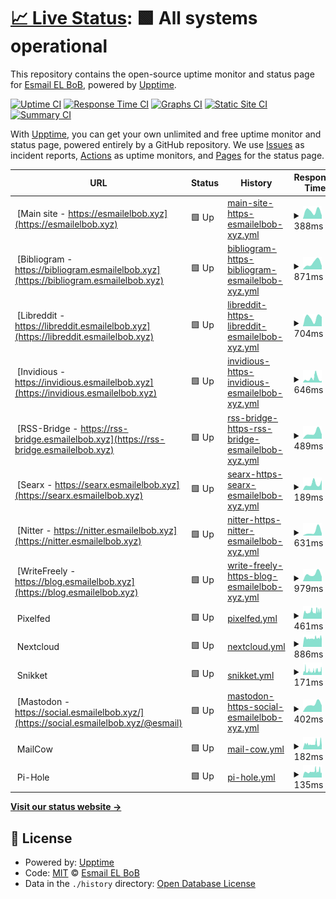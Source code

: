 # [📈 Live Status](https://status.esmailelbob.xyz): <!--live status--> **🟩 All systems operational**

This repository contains the open-source uptime monitor and status page for [Esmail EL BoB](https://esmailelbob.xyz), powered by [Upptime](https://github.com/upptime/upptime).

[![Uptime CI](https://github.com/EsmailELBoBDev2/upptime/workflows/Uptime%20CI/badge.svg)](https://github.com/EsmailELBoBDev2/upptime/actions?query=workflow%3A%22Uptime+CI%22)
[![Response Time CI](https://github.com/EsmailELBoBDev2/upptime/workflows/Response%20Time%20CI/badge.svg)](https://github.com/EsmailELBoBDev2/upptime/actions?query=workflow%3A%22Response+Time+CI%22)
[![Graphs CI](https://github.com/EsmailELBoBDev2/upptime/workflows/Graphs%20CI/badge.svg)](https://github.com/EsmailELBoBDev2/upptime/actions?query=workflow%3A%22Graphs+CI%22)
[![Static Site CI](https://github.com/EsmailELBoBDev2/upptime/workflows/Static%20Site%20CI/badge.svg)](https://github.com/EsmailELBoBDev2/upptime/actions?query=workflow%3A%22Static+Site+CI%22)
[![Summary CI](https://github.com/EsmailELBoBDev2/upptime/workflows/Summary%20CI/badge.svg)](https://github.com/EsmailELBoBDev2/upptime/actions?query=workflow%3A%22Summary+CI%22)

With [Upptime](https://upptime.js.org), you can get your own unlimited and free uptime monitor and status page, powered entirely by a GitHub repository. We use [Issues](https://github.com/EsmailELBoBDev2/upptime/issues) as incident reports, [Actions](https://github.com/EsmailELBoBDev2/upptime/actions) as uptime monitors, and [Pages](https://status.esmailelbob.xyz) for the status page.

<!--start: status pages-->
<!-- This summary is generated by Upptime (https://github.com/upptime/upptime) -->
<!-- Do not edit this manually, your changes will be overwritten -->
<!-- prettier-ignore -->
| URL | Status | History | Response Time | Uptime |
| --- | ------ | ------- | ------------- | ------ |
| <img alt="" src="https://favicons.githubusercontent.com/esmailelbob.xyz" height="13"> [Main site - https://esmailelbob.xyz](https://esmailelbob.xyz) | 🟩 Up | [main-site-https-esmailelbob-xyz.yml](https://github.com/EsmailELBoBDev2/upptime/commits/HEAD/history/main-site-https-esmailelbob-xyz.yml) | <details><summary><img alt="Response time graph" src="./graphs/main-site-https-esmailelbob-xyz/response-time-week.png" height="20"> 388ms</summary><br><a href="https://EsmailELBoBDev2.github.io/upptime/history/main-site-https-esmailelbob-xyz"><img alt="Response time 388" src="https://img.shields.io/endpoint?url=https%3A%2F%2Fraw.githubusercontent.com%2FEsmailELBoBDev2%2Fupptime%2FHEAD%2Fapi%2Fmain-site-https-esmailelbob-xyz%2Fresponse-time.json"></a><br><a href="https://EsmailELBoBDev2.github.io/upptime/history/main-site-https-esmailelbob-xyz"><img alt="24-hour response time 388" src="https://img.shields.io/endpoint?url=https%3A%2F%2Fraw.githubusercontent.com%2FEsmailELBoBDev2%2Fupptime%2FHEAD%2Fapi%2Fmain-site-https-esmailelbob-xyz%2Fresponse-time-day.json"></a><br><a href="https://EsmailELBoBDev2.github.io/upptime/history/main-site-https-esmailelbob-xyz"><img alt="7-day response time 388" src="https://img.shields.io/endpoint?url=https%3A%2F%2Fraw.githubusercontent.com%2FEsmailELBoBDev2%2Fupptime%2FHEAD%2Fapi%2Fmain-site-https-esmailelbob-xyz%2Fresponse-time-week.json"></a><br><a href="https://EsmailELBoBDev2.github.io/upptime/history/main-site-https-esmailelbob-xyz"><img alt="30-day response time 388" src="https://img.shields.io/endpoint?url=https%3A%2F%2Fraw.githubusercontent.com%2FEsmailELBoBDev2%2Fupptime%2FHEAD%2Fapi%2Fmain-site-https-esmailelbob-xyz%2Fresponse-time-month.json"></a><br><a href="https://EsmailELBoBDev2.github.io/upptime/history/main-site-https-esmailelbob-xyz"><img alt="1-year response time 388" src="https://img.shields.io/endpoint?url=https%3A%2F%2Fraw.githubusercontent.com%2FEsmailELBoBDev2%2Fupptime%2FHEAD%2Fapi%2Fmain-site-https-esmailelbob-xyz%2Fresponse-time-year.json"></a></details> | <details><summary><a href="https://EsmailELBoBDev2.github.io/upptime/history/main-site-https-esmailelbob-xyz">56.30%</a></summary><a href="https://EsmailELBoBDev2.github.io/upptime/history/main-site-https-esmailelbob-xyz"><img alt="All-time uptime 56.30%" src="https://img.shields.io/endpoint?url=https%3A%2F%2Fraw.githubusercontent.com%2FEsmailELBoBDev2%2Fupptime%2FHEAD%2Fapi%2Fmain-site-https-esmailelbob-xyz%2Fuptime.json"></a><br><a href="https://EsmailELBoBDev2.github.io/upptime/history/main-site-https-esmailelbob-xyz"><img alt="24-hour uptime 56.30%" src="https://img.shields.io/endpoint?url=https%3A%2F%2Fraw.githubusercontent.com%2FEsmailELBoBDev2%2Fupptime%2FHEAD%2Fapi%2Fmain-site-https-esmailelbob-xyz%2Fuptime-day.json"></a><br><a href="https://EsmailELBoBDev2.github.io/upptime/history/main-site-https-esmailelbob-xyz"><img alt="7-day uptime 56.30%" src="https://img.shields.io/endpoint?url=https%3A%2F%2Fraw.githubusercontent.com%2FEsmailELBoBDev2%2Fupptime%2FHEAD%2Fapi%2Fmain-site-https-esmailelbob-xyz%2Fuptime-week.json"></a><br><a href="https://EsmailELBoBDev2.github.io/upptime/history/main-site-https-esmailelbob-xyz"><img alt="30-day uptime 56.30%" src="https://img.shields.io/endpoint?url=https%3A%2F%2Fraw.githubusercontent.com%2FEsmailELBoBDev2%2Fupptime%2FHEAD%2Fapi%2Fmain-site-https-esmailelbob-xyz%2Fuptime-month.json"></a><br><a href="https://EsmailELBoBDev2.github.io/upptime/history/main-site-https-esmailelbob-xyz"><img alt="1-year uptime 56.30%" src="https://img.shields.io/endpoint?url=https%3A%2F%2Fraw.githubusercontent.com%2FEsmailELBoBDev2%2Fupptime%2FHEAD%2Fapi%2Fmain-site-https-esmailelbob-xyz%2Fuptime-year.json"></a></details>
| <img alt="" src="https://favicons.githubusercontent.com/bibliogram.esmailelbob.xyz" height="13"> [Bibliogram - https://bibliogram.esmailelbob.xyz](https://bibliogram.esmailelbob.xyz) | 🟩 Up | [bibliogram-https-bibliogram-esmailelbob-xyz.yml](https://github.com/EsmailELBoBDev2/upptime/commits/HEAD/history/bibliogram-https-bibliogram-esmailelbob-xyz.yml) | <details><summary><img alt="Response time graph" src="./graphs/bibliogram-https-bibliogram-esmailelbob-xyz/response-time-week.png" height="20"> 871ms</summary><br><a href="https://EsmailELBoBDev2.github.io/upptime/history/bibliogram-https-bibliogram-esmailelbob-xyz"><img alt="Response time 871" src="https://img.shields.io/endpoint?url=https%3A%2F%2Fraw.githubusercontent.com%2FEsmailELBoBDev2%2Fupptime%2FHEAD%2Fapi%2Fbibliogram-https-bibliogram-esmailelbob-xyz%2Fresponse-time.json"></a><br><a href="https://EsmailELBoBDev2.github.io/upptime/history/bibliogram-https-bibliogram-esmailelbob-xyz"><img alt="24-hour response time 871" src="https://img.shields.io/endpoint?url=https%3A%2F%2Fraw.githubusercontent.com%2FEsmailELBoBDev2%2Fupptime%2FHEAD%2Fapi%2Fbibliogram-https-bibliogram-esmailelbob-xyz%2Fresponse-time-day.json"></a><br><a href="https://EsmailELBoBDev2.github.io/upptime/history/bibliogram-https-bibliogram-esmailelbob-xyz"><img alt="7-day response time 871" src="https://img.shields.io/endpoint?url=https%3A%2F%2Fraw.githubusercontent.com%2FEsmailELBoBDev2%2Fupptime%2FHEAD%2Fapi%2Fbibliogram-https-bibliogram-esmailelbob-xyz%2Fresponse-time-week.json"></a><br><a href="https://EsmailELBoBDev2.github.io/upptime/history/bibliogram-https-bibliogram-esmailelbob-xyz"><img alt="30-day response time 871" src="https://img.shields.io/endpoint?url=https%3A%2F%2Fraw.githubusercontent.com%2FEsmailELBoBDev2%2Fupptime%2FHEAD%2Fapi%2Fbibliogram-https-bibliogram-esmailelbob-xyz%2Fresponse-time-month.json"></a><br><a href="https://EsmailELBoBDev2.github.io/upptime/history/bibliogram-https-bibliogram-esmailelbob-xyz"><img alt="1-year response time 871" src="https://img.shields.io/endpoint?url=https%3A%2F%2Fraw.githubusercontent.com%2FEsmailELBoBDev2%2Fupptime%2FHEAD%2Fapi%2Fbibliogram-https-bibliogram-esmailelbob-xyz%2Fresponse-time-year.json"></a></details> | <details><summary><a href="https://EsmailELBoBDev2.github.io/upptime/history/bibliogram-https-bibliogram-esmailelbob-xyz">58.90%</a></summary><a href="https://EsmailELBoBDev2.github.io/upptime/history/bibliogram-https-bibliogram-esmailelbob-xyz"><img alt="All-time uptime 58.90%" src="https://img.shields.io/endpoint?url=https%3A%2F%2Fraw.githubusercontent.com%2FEsmailELBoBDev2%2Fupptime%2FHEAD%2Fapi%2Fbibliogram-https-bibliogram-esmailelbob-xyz%2Fuptime.json"></a><br><a href="https://EsmailELBoBDev2.github.io/upptime/history/bibliogram-https-bibliogram-esmailelbob-xyz"><img alt="24-hour uptime 58.90%" src="https://img.shields.io/endpoint?url=https%3A%2F%2Fraw.githubusercontent.com%2FEsmailELBoBDev2%2Fupptime%2FHEAD%2Fapi%2Fbibliogram-https-bibliogram-esmailelbob-xyz%2Fuptime-day.json"></a><br><a href="https://EsmailELBoBDev2.github.io/upptime/history/bibliogram-https-bibliogram-esmailelbob-xyz"><img alt="7-day uptime 58.90%" src="https://img.shields.io/endpoint?url=https%3A%2F%2Fraw.githubusercontent.com%2FEsmailELBoBDev2%2Fupptime%2FHEAD%2Fapi%2Fbibliogram-https-bibliogram-esmailelbob-xyz%2Fuptime-week.json"></a><br><a href="https://EsmailELBoBDev2.github.io/upptime/history/bibliogram-https-bibliogram-esmailelbob-xyz"><img alt="30-day uptime 58.90%" src="https://img.shields.io/endpoint?url=https%3A%2F%2Fraw.githubusercontent.com%2FEsmailELBoBDev2%2Fupptime%2FHEAD%2Fapi%2Fbibliogram-https-bibliogram-esmailelbob-xyz%2Fuptime-month.json"></a><br><a href="https://EsmailELBoBDev2.github.io/upptime/history/bibliogram-https-bibliogram-esmailelbob-xyz"><img alt="1-year uptime 58.90%" src="https://img.shields.io/endpoint?url=https%3A%2F%2Fraw.githubusercontent.com%2FEsmailELBoBDev2%2Fupptime%2FHEAD%2Fapi%2Fbibliogram-https-bibliogram-esmailelbob-xyz%2Fuptime-year.json"></a></details>
| <img alt="" src="https://favicons.githubusercontent.com/libreddit.esmailelbob.xyz" height="13"> [Libreddit - https://libreddit.esmailelbob.xyz](https://libreddit.esmailelbob.xyz) | 🟩 Up | [libreddit-https-libreddit-esmailelbob-xyz.yml](https://github.com/EsmailELBoBDev2/upptime/commits/HEAD/history/libreddit-https-libreddit-esmailelbob-xyz.yml) | <details><summary><img alt="Response time graph" src="./graphs/libreddit-https-libreddit-esmailelbob-xyz/response-time-week.png" height="20"> 704ms</summary><br><a href="https://EsmailELBoBDev2.github.io/upptime/history/libreddit-https-libreddit-esmailelbob-xyz"><img alt="Response time 704" src="https://img.shields.io/endpoint?url=https%3A%2F%2Fraw.githubusercontent.com%2FEsmailELBoBDev2%2Fupptime%2FHEAD%2Fapi%2Flibreddit-https-libreddit-esmailelbob-xyz%2Fresponse-time.json"></a><br><a href="https://EsmailELBoBDev2.github.io/upptime/history/libreddit-https-libreddit-esmailelbob-xyz"><img alt="24-hour response time 704" src="https://img.shields.io/endpoint?url=https%3A%2F%2Fraw.githubusercontent.com%2FEsmailELBoBDev2%2Fupptime%2FHEAD%2Fapi%2Flibreddit-https-libreddit-esmailelbob-xyz%2Fresponse-time-day.json"></a><br><a href="https://EsmailELBoBDev2.github.io/upptime/history/libreddit-https-libreddit-esmailelbob-xyz"><img alt="7-day response time 704" src="https://img.shields.io/endpoint?url=https%3A%2F%2Fraw.githubusercontent.com%2FEsmailELBoBDev2%2Fupptime%2FHEAD%2Fapi%2Flibreddit-https-libreddit-esmailelbob-xyz%2Fresponse-time-week.json"></a><br><a href="https://EsmailELBoBDev2.github.io/upptime/history/libreddit-https-libreddit-esmailelbob-xyz"><img alt="30-day response time 704" src="https://img.shields.io/endpoint?url=https%3A%2F%2Fraw.githubusercontent.com%2FEsmailELBoBDev2%2Fupptime%2FHEAD%2Fapi%2Flibreddit-https-libreddit-esmailelbob-xyz%2Fresponse-time-month.json"></a><br><a href="https://EsmailELBoBDev2.github.io/upptime/history/libreddit-https-libreddit-esmailelbob-xyz"><img alt="1-year response time 704" src="https://img.shields.io/endpoint?url=https%3A%2F%2Fraw.githubusercontent.com%2FEsmailELBoBDev2%2Fupptime%2FHEAD%2Fapi%2Flibreddit-https-libreddit-esmailelbob-xyz%2Fresponse-time-year.json"></a></details> | <details><summary><a href="https://EsmailELBoBDev2.github.io/upptime/history/libreddit-https-libreddit-esmailelbob-xyz">58.97%</a></summary><a href="https://EsmailELBoBDev2.github.io/upptime/history/libreddit-https-libreddit-esmailelbob-xyz"><img alt="All-time uptime 58.97%" src="https://img.shields.io/endpoint?url=https%3A%2F%2Fraw.githubusercontent.com%2FEsmailELBoBDev2%2Fupptime%2FHEAD%2Fapi%2Flibreddit-https-libreddit-esmailelbob-xyz%2Fuptime.json"></a><br><a href="https://EsmailELBoBDev2.github.io/upptime/history/libreddit-https-libreddit-esmailelbob-xyz"><img alt="24-hour uptime 58.97%" src="https://img.shields.io/endpoint?url=https%3A%2F%2Fraw.githubusercontent.com%2FEsmailELBoBDev2%2Fupptime%2FHEAD%2Fapi%2Flibreddit-https-libreddit-esmailelbob-xyz%2Fuptime-day.json"></a><br><a href="https://EsmailELBoBDev2.github.io/upptime/history/libreddit-https-libreddit-esmailelbob-xyz"><img alt="7-day uptime 58.97%" src="https://img.shields.io/endpoint?url=https%3A%2F%2Fraw.githubusercontent.com%2FEsmailELBoBDev2%2Fupptime%2FHEAD%2Fapi%2Flibreddit-https-libreddit-esmailelbob-xyz%2Fuptime-week.json"></a><br><a href="https://EsmailELBoBDev2.github.io/upptime/history/libreddit-https-libreddit-esmailelbob-xyz"><img alt="30-day uptime 58.97%" src="https://img.shields.io/endpoint?url=https%3A%2F%2Fraw.githubusercontent.com%2FEsmailELBoBDev2%2Fupptime%2FHEAD%2Fapi%2Flibreddit-https-libreddit-esmailelbob-xyz%2Fuptime-month.json"></a><br><a href="https://EsmailELBoBDev2.github.io/upptime/history/libreddit-https-libreddit-esmailelbob-xyz"><img alt="1-year uptime 58.97%" src="https://img.shields.io/endpoint?url=https%3A%2F%2Fraw.githubusercontent.com%2FEsmailELBoBDev2%2Fupptime%2FHEAD%2Fapi%2Flibreddit-https-libreddit-esmailelbob-xyz%2Fuptime-year.json"></a></details>
| <img alt="" src="https://favicons.githubusercontent.com/invidious.esmailelbob.xyz" height="13"> [Invidious - https://invidious.esmailelbob.xyz](https://invidious.esmailelbob.xyz) | 🟩 Up | [invidious-https-invidious-esmailelbob-xyz.yml](https://github.com/EsmailELBoBDev2/upptime/commits/HEAD/history/invidious-https-invidious-esmailelbob-xyz.yml) | <details><summary><img alt="Response time graph" src="./graphs/invidious-https-invidious-esmailelbob-xyz/response-time-week.png" height="20"> 646ms</summary><br><a href="https://EsmailELBoBDev2.github.io/upptime/history/invidious-https-invidious-esmailelbob-xyz"><img alt="Response time 646" src="https://img.shields.io/endpoint?url=https%3A%2F%2Fraw.githubusercontent.com%2FEsmailELBoBDev2%2Fupptime%2FHEAD%2Fapi%2Finvidious-https-invidious-esmailelbob-xyz%2Fresponse-time.json"></a><br><a href="https://EsmailELBoBDev2.github.io/upptime/history/invidious-https-invidious-esmailelbob-xyz"><img alt="24-hour response time 646" src="https://img.shields.io/endpoint?url=https%3A%2F%2Fraw.githubusercontent.com%2FEsmailELBoBDev2%2Fupptime%2FHEAD%2Fapi%2Finvidious-https-invidious-esmailelbob-xyz%2Fresponse-time-day.json"></a><br><a href="https://EsmailELBoBDev2.github.io/upptime/history/invidious-https-invidious-esmailelbob-xyz"><img alt="7-day response time 646" src="https://img.shields.io/endpoint?url=https%3A%2F%2Fraw.githubusercontent.com%2FEsmailELBoBDev2%2Fupptime%2FHEAD%2Fapi%2Finvidious-https-invidious-esmailelbob-xyz%2Fresponse-time-week.json"></a><br><a href="https://EsmailELBoBDev2.github.io/upptime/history/invidious-https-invidious-esmailelbob-xyz"><img alt="30-day response time 646" src="https://img.shields.io/endpoint?url=https%3A%2F%2Fraw.githubusercontent.com%2FEsmailELBoBDev2%2Fupptime%2FHEAD%2Fapi%2Finvidious-https-invidious-esmailelbob-xyz%2Fresponse-time-month.json"></a><br><a href="https://EsmailELBoBDev2.github.io/upptime/history/invidious-https-invidious-esmailelbob-xyz"><img alt="1-year response time 646" src="https://img.shields.io/endpoint?url=https%3A%2F%2Fraw.githubusercontent.com%2FEsmailELBoBDev2%2Fupptime%2FHEAD%2Fapi%2Finvidious-https-invidious-esmailelbob-xyz%2Fresponse-time-year.json"></a></details> | <details><summary><a href="https://EsmailELBoBDev2.github.io/upptime/history/invidious-https-invidious-esmailelbob-xyz">57.79%</a></summary><a href="https://EsmailELBoBDev2.github.io/upptime/history/invidious-https-invidious-esmailelbob-xyz"><img alt="All-time uptime 57.79%" src="https://img.shields.io/endpoint?url=https%3A%2F%2Fraw.githubusercontent.com%2FEsmailELBoBDev2%2Fupptime%2FHEAD%2Fapi%2Finvidious-https-invidious-esmailelbob-xyz%2Fuptime.json"></a><br><a href="https://EsmailELBoBDev2.github.io/upptime/history/invidious-https-invidious-esmailelbob-xyz"><img alt="24-hour uptime 57.79%" src="https://img.shields.io/endpoint?url=https%3A%2F%2Fraw.githubusercontent.com%2FEsmailELBoBDev2%2Fupptime%2FHEAD%2Fapi%2Finvidious-https-invidious-esmailelbob-xyz%2Fuptime-day.json"></a><br><a href="https://EsmailELBoBDev2.github.io/upptime/history/invidious-https-invidious-esmailelbob-xyz"><img alt="7-day uptime 57.79%" src="https://img.shields.io/endpoint?url=https%3A%2F%2Fraw.githubusercontent.com%2FEsmailELBoBDev2%2Fupptime%2FHEAD%2Fapi%2Finvidious-https-invidious-esmailelbob-xyz%2Fuptime-week.json"></a><br><a href="https://EsmailELBoBDev2.github.io/upptime/history/invidious-https-invidious-esmailelbob-xyz"><img alt="30-day uptime 57.79%" src="https://img.shields.io/endpoint?url=https%3A%2F%2Fraw.githubusercontent.com%2FEsmailELBoBDev2%2Fupptime%2FHEAD%2Fapi%2Finvidious-https-invidious-esmailelbob-xyz%2Fuptime-month.json"></a><br><a href="https://EsmailELBoBDev2.github.io/upptime/history/invidious-https-invidious-esmailelbob-xyz"><img alt="1-year uptime 57.79%" src="https://img.shields.io/endpoint?url=https%3A%2F%2Fraw.githubusercontent.com%2FEsmailELBoBDev2%2Fupptime%2FHEAD%2Fapi%2Finvidious-https-invidious-esmailelbob-xyz%2Fuptime-year.json"></a></details>
| <img alt="" src="https://favicons.githubusercontent.com/rss-bridge.esmailelbob.xyz" height="13"> [RSS-Bridge - https://rss-bridge.esmailelbob.xyz](https://rss-bridge.esmailelbob.xyz) | 🟩 Up | [rss-bridge-https-rss-bridge-esmailelbob-xyz.yml](https://github.com/EsmailELBoBDev2/upptime/commits/HEAD/history/rss-bridge-https-rss-bridge-esmailelbob-xyz.yml) | <details><summary><img alt="Response time graph" src="./graphs/rss-bridge-https-rss-bridge-esmailelbob-xyz/response-time-week.png" height="20"> 489ms</summary><br><a href="https://EsmailELBoBDev2.github.io/upptime/history/rss-bridge-https-rss-bridge-esmailelbob-xyz"><img alt="Response time 489" src="https://img.shields.io/endpoint?url=https%3A%2F%2Fraw.githubusercontent.com%2FEsmailELBoBDev2%2Fupptime%2FHEAD%2Fapi%2Frss-bridge-https-rss-bridge-esmailelbob-xyz%2Fresponse-time.json"></a><br><a href="https://EsmailELBoBDev2.github.io/upptime/history/rss-bridge-https-rss-bridge-esmailelbob-xyz"><img alt="24-hour response time 489" src="https://img.shields.io/endpoint?url=https%3A%2F%2Fraw.githubusercontent.com%2FEsmailELBoBDev2%2Fupptime%2FHEAD%2Fapi%2Frss-bridge-https-rss-bridge-esmailelbob-xyz%2Fresponse-time-day.json"></a><br><a href="https://EsmailELBoBDev2.github.io/upptime/history/rss-bridge-https-rss-bridge-esmailelbob-xyz"><img alt="7-day response time 489" src="https://img.shields.io/endpoint?url=https%3A%2F%2Fraw.githubusercontent.com%2FEsmailELBoBDev2%2Fupptime%2FHEAD%2Fapi%2Frss-bridge-https-rss-bridge-esmailelbob-xyz%2Fresponse-time-week.json"></a><br><a href="https://EsmailELBoBDev2.github.io/upptime/history/rss-bridge-https-rss-bridge-esmailelbob-xyz"><img alt="30-day response time 489" src="https://img.shields.io/endpoint?url=https%3A%2F%2Fraw.githubusercontent.com%2FEsmailELBoBDev2%2Fupptime%2FHEAD%2Fapi%2Frss-bridge-https-rss-bridge-esmailelbob-xyz%2Fresponse-time-month.json"></a><br><a href="https://EsmailELBoBDev2.github.io/upptime/history/rss-bridge-https-rss-bridge-esmailelbob-xyz"><img alt="1-year response time 489" src="https://img.shields.io/endpoint?url=https%3A%2F%2Fraw.githubusercontent.com%2FEsmailELBoBDev2%2Fupptime%2FHEAD%2Fapi%2Frss-bridge-https-rss-bridge-esmailelbob-xyz%2Fresponse-time-year.json"></a></details> | <details><summary><a href="https://EsmailELBoBDev2.github.io/upptime/history/rss-bridge-https-rss-bridge-esmailelbob-xyz">59.13%</a></summary><a href="https://EsmailELBoBDev2.github.io/upptime/history/rss-bridge-https-rss-bridge-esmailelbob-xyz"><img alt="All-time uptime 59.13%" src="https://img.shields.io/endpoint?url=https%3A%2F%2Fraw.githubusercontent.com%2FEsmailELBoBDev2%2Fupptime%2FHEAD%2Fapi%2Frss-bridge-https-rss-bridge-esmailelbob-xyz%2Fuptime.json"></a><br><a href="https://EsmailELBoBDev2.github.io/upptime/history/rss-bridge-https-rss-bridge-esmailelbob-xyz"><img alt="24-hour uptime 59.13%" src="https://img.shields.io/endpoint?url=https%3A%2F%2Fraw.githubusercontent.com%2FEsmailELBoBDev2%2Fupptime%2FHEAD%2Fapi%2Frss-bridge-https-rss-bridge-esmailelbob-xyz%2Fuptime-day.json"></a><br><a href="https://EsmailELBoBDev2.github.io/upptime/history/rss-bridge-https-rss-bridge-esmailelbob-xyz"><img alt="7-day uptime 59.13%" src="https://img.shields.io/endpoint?url=https%3A%2F%2Fraw.githubusercontent.com%2FEsmailELBoBDev2%2Fupptime%2FHEAD%2Fapi%2Frss-bridge-https-rss-bridge-esmailelbob-xyz%2Fuptime-week.json"></a><br><a href="https://EsmailELBoBDev2.github.io/upptime/history/rss-bridge-https-rss-bridge-esmailelbob-xyz"><img alt="30-day uptime 59.13%" src="https://img.shields.io/endpoint?url=https%3A%2F%2Fraw.githubusercontent.com%2FEsmailELBoBDev2%2Fupptime%2FHEAD%2Fapi%2Frss-bridge-https-rss-bridge-esmailelbob-xyz%2Fuptime-month.json"></a><br><a href="https://EsmailELBoBDev2.github.io/upptime/history/rss-bridge-https-rss-bridge-esmailelbob-xyz"><img alt="1-year uptime 59.13%" src="https://img.shields.io/endpoint?url=https%3A%2F%2Fraw.githubusercontent.com%2FEsmailELBoBDev2%2Fupptime%2FHEAD%2Fapi%2Frss-bridge-https-rss-bridge-esmailelbob-xyz%2Fuptime-year.json"></a></details>
| <img alt="" src="https://favicons.githubusercontent.com/searx.esmailelbob.xyz" height="13"> [Searx - https://searx.esmailelbob.xyz](https://searx.esmailelbob.xyz) | 🟩 Up | [searx-https-searx-esmailelbob-xyz.yml](https://github.com/EsmailELBoBDev2/upptime/commits/HEAD/history/searx-https-searx-esmailelbob-xyz.yml) | <details><summary><img alt="Response time graph" src="./graphs/searx-https-searx-esmailelbob-xyz/response-time-week.png" height="20"> 189ms</summary><br><a href="https://EsmailELBoBDev2.github.io/upptime/history/searx-https-searx-esmailelbob-xyz"><img alt="Response time 189" src="https://img.shields.io/endpoint?url=https%3A%2F%2Fraw.githubusercontent.com%2FEsmailELBoBDev2%2Fupptime%2FHEAD%2Fapi%2Fsearx-https-searx-esmailelbob-xyz%2Fresponse-time.json"></a><br><a href="https://EsmailELBoBDev2.github.io/upptime/history/searx-https-searx-esmailelbob-xyz"><img alt="24-hour response time 189" src="https://img.shields.io/endpoint?url=https%3A%2F%2Fraw.githubusercontent.com%2FEsmailELBoBDev2%2Fupptime%2FHEAD%2Fapi%2Fsearx-https-searx-esmailelbob-xyz%2Fresponse-time-day.json"></a><br><a href="https://EsmailELBoBDev2.github.io/upptime/history/searx-https-searx-esmailelbob-xyz"><img alt="7-day response time 189" src="https://img.shields.io/endpoint?url=https%3A%2F%2Fraw.githubusercontent.com%2FEsmailELBoBDev2%2Fupptime%2FHEAD%2Fapi%2Fsearx-https-searx-esmailelbob-xyz%2Fresponse-time-week.json"></a><br><a href="https://EsmailELBoBDev2.github.io/upptime/history/searx-https-searx-esmailelbob-xyz"><img alt="30-day response time 189" src="https://img.shields.io/endpoint?url=https%3A%2F%2Fraw.githubusercontent.com%2FEsmailELBoBDev2%2Fupptime%2FHEAD%2Fapi%2Fsearx-https-searx-esmailelbob-xyz%2Fresponse-time-month.json"></a><br><a href="https://EsmailELBoBDev2.github.io/upptime/history/searx-https-searx-esmailelbob-xyz"><img alt="1-year response time 189" src="https://img.shields.io/endpoint?url=https%3A%2F%2Fraw.githubusercontent.com%2FEsmailELBoBDev2%2Fupptime%2FHEAD%2Fapi%2Fsearx-https-searx-esmailelbob-xyz%2Fresponse-time-year.json"></a></details> | <details><summary><a href="https://EsmailELBoBDev2.github.io/upptime/history/searx-https-searx-esmailelbob-xyz">55.34%</a></summary><a href="https://EsmailELBoBDev2.github.io/upptime/history/searx-https-searx-esmailelbob-xyz"><img alt="All-time uptime 55.34%" src="https://img.shields.io/endpoint?url=https%3A%2F%2Fraw.githubusercontent.com%2FEsmailELBoBDev2%2Fupptime%2FHEAD%2Fapi%2Fsearx-https-searx-esmailelbob-xyz%2Fuptime.json"></a><br><a href="https://EsmailELBoBDev2.github.io/upptime/history/searx-https-searx-esmailelbob-xyz"><img alt="24-hour uptime 55.34%" src="https://img.shields.io/endpoint?url=https%3A%2F%2Fraw.githubusercontent.com%2FEsmailELBoBDev2%2Fupptime%2FHEAD%2Fapi%2Fsearx-https-searx-esmailelbob-xyz%2Fuptime-day.json"></a><br><a href="https://EsmailELBoBDev2.github.io/upptime/history/searx-https-searx-esmailelbob-xyz"><img alt="7-day uptime 55.34%" src="https://img.shields.io/endpoint?url=https%3A%2F%2Fraw.githubusercontent.com%2FEsmailELBoBDev2%2Fupptime%2FHEAD%2Fapi%2Fsearx-https-searx-esmailelbob-xyz%2Fuptime-week.json"></a><br><a href="https://EsmailELBoBDev2.github.io/upptime/history/searx-https-searx-esmailelbob-xyz"><img alt="30-day uptime 55.34%" src="https://img.shields.io/endpoint?url=https%3A%2F%2Fraw.githubusercontent.com%2FEsmailELBoBDev2%2Fupptime%2FHEAD%2Fapi%2Fsearx-https-searx-esmailelbob-xyz%2Fuptime-month.json"></a><br><a href="https://EsmailELBoBDev2.github.io/upptime/history/searx-https-searx-esmailelbob-xyz"><img alt="1-year uptime 55.34%" src="https://img.shields.io/endpoint?url=https%3A%2F%2Fraw.githubusercontent.com%2FEsmailELBoBDev2%2Fupptime%2FHEAD%2Fapi%2Fsearx-https-searx-esmailelbob-xyz%2Fuptime-year.json"></a></details>
| <img alt="" src="https://favicons.githubusercontent.com/nitter.esmailelbob.xyz" height="13"> [Nitter - https://nitter.esmailelbob.xyz](https://nitter.esmailelbob.xyz) | 🟩 Up | [nitter-https-nitter-esmailelbob-xyz.yml](https://github.com/EsmailELBoBDev2/upptime/commits/HEAD/history/nitter-https-nitter-esmailelbob-xyz.yml) | <details><summary><img alt="Response time graph" src="./graphs/nitter-https-nitter-esmailelbob-xyz/response-time-week.png" height="20"> 631ms</summary><br><a href="https://EsmailELBoBDev2.github.io/upptime/history/nitter-https-nitter-esmailelbob-xyz"><img alt="Response time 631" src="https://img.shields.io/endpoint?url=https%3A%2F%2Fraw.githubusercontent.com%2FEsmailELBoBDev2%2Fupptime%2FHEAD%2Fapi%2Fnitter-https-nitter-esmailelbob-xyz%2Fresponse-time.json"></a><br><a href="https://EsmailELBoBDev2.github.io/upptime/history/nitter-https-nitter-esmailelbob-xyz"><img alt="24-hour response time 631" src="https://img.shields.io/endpoint?url=https%3A%2F%2Fraw.githubusercontent.com%2FEsmailELBoBDev2%2Fupptime%2FHEAD%2Fapi%2Fnitter-https-nitter-esmailelbob-xyz%2Fresponse-time-day.json"></a><br><a href="https://EsmailELBoBDev2.github.io/upptime/history/nitter-https-nitter-esmailelbob-xyz"><img alt="7-day response time 631" src="https://img.shields.io/endpoint?url=https%3A%2F%2Fraw.githubusercontent.com%2FEsmailELBoBDev2%2Fupptime%2FHEAD%2Fapi%2Fnitter-https-nitter-esmailelbob-xyz%2Fresponse-time-week.json"></a><br><a href="https://EsmailELBoBDev2.github.io/upptime/history/nitter-https-nitter-esmailelbob-xyz"><img alt="30-day response time 631" src="https://img.shields.io/endpoint?url=https%3A%2F%2Fraw.githubusercontent.com%2FEsmailELBoBDev2%2Fupptime%2FHEAD%2Fapi%2Fnitter-https-nitter-esmailelbob-xyz%2Fresponse-time-month.json"></a><br><a href="https://EsmailELBoBDev2.github.io/upptime/history/nitter-https-nitter-esmailelbob-xyz"><img alt="1-year response time 631" src="https://img.shields.io/endpoint?url=https%3A%2F%2Fraw.githubusercontent.com%2FEsmailELBoBDev2%2Fupptime%2FHEAD%2Fapi%2Fnitter-https-nitter-esmailelbob-xyz%2Fresponse-time-year.json"></a></details> | <details><summary><a href="https://EsmailELBoBDev2.github.io/upptime/history/nitter-https-nitter-esmailelbob-xyz">59.30%</a></summary><a href="https://EsmailELBoBDev2.github.io/upptime/history/nitter-https-nitter-esmailelbob-xyz"><img alt="All-time uptime 59.30%" src="https://img.shields.io/endpoint?url=https%3A%2F%2Fraw.githubusercontent.com%2FEsmailELBoBDev2%2Fupptime%2FHEAD%2Fapi%2Fnitter-https-nitter-esmailelbob-xyz%2Fuptime.json"></a><br><a href="https://EsmailELBoBDev2.github.io/upptime/history/nitter-https-nitter-esmailelbob-xyz"><img alt="24-hour uptime 59.30%" src="https://img.shields.io/endpoint?url=https%3A%2F%2Fraw.githubusercontent.com%2FEsmailELBoBDev2%2Fupptime%2FHEAD%2Fapi%2Fnitter-https-nitter-esmailelbob-xyz%2Fuptime-day.json"></a><br><a href="https://EsmailELBoBDev2.github.io/upptime/history/nitter-https-nitter-esmailelbob-xyz"><img alt="7-day uptime 59.30%" src="https://img.shields.io/endpoint?url=https%3A%2F%2Fraw.githubusercontent.com%2FEsmailELBoBDev2%2Fupptime%2FHEAD%2Fapi%2Fnitter-https-nitter-esmailelbob-xyz%2Fuptime-week.json"></a><br><a href="https://EsmailELBoBDev2.github.io/upptime/history/nitter-https-nitter-esmailelbob-xyz"><img alt="30-day uptime 59.30%" src="https://img.shields.io/endpoint?url=https%3A%2F%2Fraw.githubusercontent.com%2FEsmailELBoBDev2%2Fupptime%2FHEAD%2Fapi%2Fnitter-https-nitter-esmailelbob-xyz%2Fuptime-month.json"></a><br><a href="https://EsmailELBoBDev2.github.io/upptime/history/nitter-https-nitter-esmailelbob-xyz"><img alt="1-year uptime 59.30%" src="https://img.shields.io/endpoint?url=https%3A%2F%2Fraw.githubusercontent.com%2FEsmailELBoBDev2%2Fupptime%2FHEAD%2Fapi%2Fnitter-https-nitter-esmailelbob-xyz%2Fuptime-year.json"></a></details>
| <img alt="" src="https://favicons.githubusercontent.com/blog.esmailelbob.xyz" height="13"> [WriteFreely - https://blog.esmailelbob.xyz](https://blog.esmailelbob.xyz) | 🟩 Up | [write-freely-https-blog-esmailelbob-xyz.yml](https://github.com/EsmailELBoBDev2/upptime/commits/HEAD/history/write-freely-https-blog-esmailelbob-xyz.yml) | <details><summary><img alt="Response time graph" src="./graphs/write-freely-https-blog-esmailelbob-xyz/response-time-week.png" height="20"> 979ms</summary><br><a href="https://EsmailELBoBDev2.github.io/upptime/history/write-freely-https-blog-esmailelbob-xyz"><img alt="Response time 979" src="https://img.shields.io/endpoint?url=https%3A%2F%2Fraw.githubusercontent.com%2FEsmailELBoBDev2%2Fupptime%2FHEAD%2Fapi%2Fwrite-freely-https-blog-esmailelbob-xyz%2Fresponse-time.json"></a><br><a href="https://EsmailELBoBDev2.github.io/upptime/history/write-freely-https-blog-esmailelbob-xyz"><img alt="24-hour response time 979" src="https://img.shields.io/endpoint?url=https%3A%2F%2Fraw.githubusercontent.com%2FEsmailELBoBDev2%2Fupptime%2FHEAD%2Fapi%2Fwrite-freely-https-blog-esmailelbob-xyz%2Fresponse-time-day.json"></a><br><a href="https://EsmailELBoBDev2.github.io/upptime/history/write-freely-https-blog-esmailelbob-xyz"><img alt="7-day response time 979" src="https://img.shields.io/endpoint?url=https%3A%2F%2Fraw.githubusercontent.com%2FEsmailELBoBDev2%2Fupptime%2FHEAD%2Fapi%2Fwrite-freely-https-blog-esmailelbob-xyz%2Fresponse-time-week.json"></a><br><a href="https://EsmailELBoBDev2.github.io/upptime/history/write-freely-https-blog-esmailelbob-xyz"><img alt="30-day response time 979" src="https://img.shields.io/endpoint?url=https%3A%2F%2Fraw.githubusercontent.com%2FEsmailELBoBDev2%2Fupptime%2FHEAD%2Fapi%2Fwrite-freely-https-blog-esmailelbob-xyz%2Fresponse-time-month.json"></a><br><a href="https://EsmailELBoBDev2.github.io/upptime/history/write-freely-https-blog-esmailelbob-xyz"><img alt="1-year response time 979" src="https://img.shields.io/endpoint?url=https%3A%2F%2Fraw.githubusercontent.com%2FEsmailELBoBDev2%2Fupptime%2FHEAD%2Fapi%2Fwrite-freely-https-blog-esmailelbob-xyz%2Fresponse-time-year.json"></a></details> | <details><summary><a href="https://EsmailELBoBDev2.github.io/upptime/history/write-freely-https-blog-esmailelbob-xyz">59.37%</a></summary><a href="https://EsmailELBoBDev2.github.io/upptime/history/write-freely-https-blog-esmailelbob-xyz"><img alt="All-time uptime 59.37%" src="https://img.shields.io/endpoint?url=https%3A%2F%2Fraw.githubusercontent.com%2FEsmailELBoBDev2%2Fupptime%2FHEAD%2Fapi%2Fwrite-freely-https-blog-esmailelbob-xyz%2Fuptime.json"></a><br><a href="https://EsmailELBoBDev2.github.io/upptime/history/write-freely-https-blog-esmailelbob-xyz"><img alt="24-hour uptime 59.37%" src="https://img.shields.io/endpoint?url=https%3A%2F%2Fraw.githubusercontent.com%2FEsmailELBoBDev2%2Fupptime%2FHEAD%2Fapi%2Fwrite-freely-https-blog-esmailelbob-xyz%2Fuptime-day.json"></a><br><a href="https://EsmailELBoBDev2.github.io/upptime/history/write-freely-https-blog-esmailelbob-xyz"><img alt="7-day uptime 59.37%" src="https://img.shields.io/endpoint?url=https%3A%2F%2Fraw.githubusercontent.com%2FEsmailELBoBDev2%2Fupptime%2FHEAD%2Fapi%2Fwrite-freely-https-blog-esmailelbob-xyz%2Fuptime-week.json"></a><br><a href="https://EsmailELBoBDev2.github.io/upptime/history/write-freely-https-blog-esmailelbob-xyz"><img alt="30-day uptime 59.37%" src="https://img.shields.io/endpoint?url=https%3A%2F%2Fraw.githubusercontent.com%2FEsmailELBoBDev2%2Fupptime%2FHEAD%2Fapi%2Fwrite-freely-https-blog-esmailelbob-xyz%2Fuptime-month.json"></a><br><a href="https://EsmailELBoBDev2.github.io/upptime/history/write-freely-https-blog-esmailelbob-xyz"><img alt="1-year uptime 59.37%" src="https://img.shields.io/endpoint?url=https%3A%2F%2Fraw.githubusercontent.com%2FEsmailELBoBDev2%2Fupptime%2FHEAD%2Fapi%2Fwrite-freely-https-blog-esmailelbob-xyz%2Fuptime-year.json"></a></details>
| <img alt="" src="https://favicons.githubusercontent.com/null" height="13"> Pixelfed | 🟩 Up | [pixelfed.yml](https://github.com/EsmailELBoBDev2/upptime/commits/HEAD/history/pixelfed.yml) | <details><summary><img alt="Response time graph" src="./graphs/pixelfed/response-time-week.png" height="20"> 461ms</summary><br><a href="https://EsmailELBoBDev2.github.io/upptime/history/pixelfed"><img alt="Response time 461" src="https://img.shields.io/endpoint?url=https%3A%2F%2Fraw.githubusercontent.com%2FEsmailELBoBDev2%2Fupptime%2FHEAD%2Fapi%2Fpixelfed%2Fresponse-time.json"></a><br><a href="https://EsmailELBoBDev2.github.io/upptime/history/pixelfed"><img alt="24-hour response time 919" src="https://img.shields.io/endpoint?url=https%3A%2F%2Fraw.githubusercontent.com%2FEsmailELBoBDev2%2Fupptime%2FHEAD%2Fapi%2Fpixelfed%2Fresponse-time-day.json"></a><br><a href="https://EsmailELBoBDev2.github.io/upptime/history/pixelfed"><img alt="7-day response time 461" src="https://img.shields.io/endpoint?url=https%3A%2F%2Fraw.githubusercontent.com%2FEsmailELBoBDev2%2Fupptime%2FHEAD%2Fapi%2Fpixelfed%2Fresponse-time-week.json"></a><br><a href="https://EsmailELBoBDev2.github.io/upptime/history/pixelfed"><img alt="30-day response time 461" src="https://img.shields.io/endpoint?url=https%3A%2F%2Fraw.githubusercontent.com%2FEsmailELBoBDev2%2Fupptime%2FHEAD%2Fapi%2Fpixelfed%2Fresponse-time-month.json"></a><br><a href="https://EsmailELBoBDev2.github.io/upptime/history/pixelfed"><img alt="1-year response time 461" src="https://img.shields.io/endpoint?url=https%3A%2F%2Fraw.githubusercontent.com%2FEsmailELBoBDev2%2Fupptime%2FHEAD%2Fapi%2Fpixelfed%2Fresponse-time-year.json"></a></details> | <details><summary><a href="https://EsmailELBoBDev2.github.io/upptime/history/pixelfed">96.60%</a></summary><a href="https://EsmailELBoBDev2.github.io/upptime/history/pixelfed"><img alt="All-time uptime 96.60%" src="https://img.shields.io/endpoint?url=https%3A%2F%2Fraw.githubusercontent.com%2FEsmailELBoBDev2%2Fupptime%2FHEAD%2Fapi%2Fpixelfed%2Fuptime.json"></a><br><a href="https://EsmailELBoBDev2.github.io/upptime/history/pixelfed"><img alt="24-hour uptime 83.86%" src="https://img.shields.io/endpoint?url=https%3A%2F%2Fraw.githubusercontent.com%2FEsmailELBoBDev2%2Fupptime%2FHEAD%2Fapi%2Fpixelfed%2Fuptime-day.json"></a><br><a href="https://EsmailELBoBDev2.github.io/upptime/history/pixelfed"><img alt="7-day uptime 96.60%" src="https://img.shields.io/endpoint?url=https%3A%2F%2Fraw.githubusercontent.com%2FEsmailELBoBDev2%2Fupptime%2FHEAD%2Fapi%2Fpixelfed%2Fuptime-week.json"></a><br><a href="https://EsmailELBoBDev2.github.io/upptime/history/pixelfed"><img alt="30-day uptime 96.60%" src="https://img.shields.io/endpoint?url=https%3A%2F%2Fraw.githubusercontent.com%2FEsmailELBoBDev2%2Fupptime%2FHEAD%2Fapi%2Fpixelfed%2Fuptime-month.json"></a><br><a href="https://EsmailELBoBDev2.github.io/upptime/history/pixelfed"><img alt="1-year uptime 96.60%" src="https://img.shields.io/endpoint?url=https%3A%2F%2Fraw.githubusercontent.com%2FEsmailELBoBDev2%2Fupptime%2FHEAD%2Fapi%2Fpixelfed%2Fuptime-year.json"></a></details>
| <img alt="" src="https://favicons.githubusercontent.com/null" height="13"> Nextcloud | 🟩 Up | [nextcloud.yml](https://github.com/EsmailELBoBDev2/upptime/commits/HEAD/history/nextcloud.yml) | <details><summary><img alt="Response time graph" src="./graphs/nextcloud/response-time-week.png" height="20"> 886ms</summary><br><a href="https://EsmailELBoBDev2.github.io/upptime/history/nextcloud"><img alt="Response time 886" src="https://img.shields.io/endpoint?url=https%3A%2F%2Fraw.githubusercontent.com%2FEsmailELBoBDev2%2Fupptime%2FHEAD%2Fapi%2Fnextcloud%2Fresponse-time.json"></a><br><a href="https://EsmailELBoBDev2.github.io/upptime/history/nextcloud"><img alt="24-hour response time 1265" src="https://img.shields.io/endpoint?url=https%3A%2F%2Fraw.githubusercontent.com%2FEsmailELBoBDev2%2Fupptime%2FHEAD%2Fapi%2Fnextcloud%2Fresponse-time-day.json"></a><br><a href="https://EsmailELBoBDev2.github.io/upptime/history/nextcloud"><img alt="7-day response time 886" src="https://img.shields.io/endpoint?url=https%3A%2F%2Fraw.githubusercontent.com%2FEsmailELBoBDev2%2Fupptime%2FHEAD%2Fapi%2Fnextcloud%2Fresponse-time-week.json"></a><br><a href="https://EsmailELBoBDev2.github.io/upptime/history/nextcloud"><img alt="30-day response time 886" src="https://img.shields.io/endpoint?url=https%3A%2F%2Fraw.githubusercontent.com%2FEsmailELBoBDev2%2Fupptime%2FHEAD%2Fapi%2Fnextcloud%2Fresponse-time-month.json"></a><br><a href="https://EsmailELBoBDev2.github.io/upptime/history/nextcloud"><img alt="1-year response time 886" src="https://img.shields.io/endpoint?url=https%3A%2F%2Fraw.githubusercontent.com%2FEsmailELBoBDev2%2Fupptime%2FHEAD%2Fapi%2Fnextcloud%2Fresponse-time-year.json"></a></details> | <details><summary><a href="https://EsmailELBoBDev2.github.io/upptime/history/nextcloud">96.95%</a></summary><a href="https://EsmailELBoBDev2.github.io/upptime/history/nextcloud"><img alt="All-time uptime 96.95%" src="https://img.shields.io/endpoint?url=https%3A%2F%2Fraw.githubusercontent.com%2FEsmailELBoBDev2%2Fupptime%2FHEAD%2Fapi%2Fnextcloud%2Fuptime.json"></a><br><a href="https://EsmailELBoBDev2.github.io/upptime/history/nextcloud"><img alt="24-hour uptime 83.89%" src="https://img.shields.io/endpoint?url=https%3A%2F%2Fraw.githubusercontent.com%2FEsmailELBoBDev2%2Fupptime%2FHEAD%2Fapi%2Fnextcloud%2Fuptime-day.json"></a><br><a href="https://EsmailELBoBDev2.github.io/upptime/history/nextcloud"><img alt="7-day uptime 96.95%" src="https://img.shields.io/endpoint?url=https%3A%2F%2Fraw.githubusercontent.com%2FEsmailELBoBDev2%2Fupptime%2FHEAD%2Fapi%2Fnextcloud%2Fuptime-week.json"></a><br><a href="https://EsmailELBoBDev2.github.io/upptime/history/nextcloud"><img alt="30-day uptime 96.95%" src="https://img.shields.io/endpoint?url=https%3A%2F%2Fraw.githubusercontent.com%2FEsmailELBoBDev2%2Fupptime%2FHEAD%2Fapi%2Fnextcloud%2Fuptime-month.json"></a><br><a href="https://EsmailELBoBDev2.github.io/upptime/history/nextcloud"><img alt="1-year uptime 96.95%" src="https://img.shields.io/endpoint?url=https%3A%2F%2Fraw.githubusercontent.com%2FEsmailELBoBDev2%2Fupptime%2FHEAD%2Fapi%2Fnextcloud%2Fuptime-year.json"></a></details>
| <img alt="" src="https://favicons.githubusercontent.com/null" height="13"> Snikket | 🟩 Up | [snikket.yml](https://github.com/EsmailELBoBDev2/upptime/commits/HEAD/history/snikket.yml) | <details><summary><img alt="Response time graph" src="./graphs/snikket/response-time-week.png" height="20"> 171ms</summary><br><a href="https://EsmailELBoBDev2.github.io/upptime/history/snikket"><img alt="Response time 171" src="https://img.shields.io/endpoint?url=https%3A%2F%2Fraw.githubusercontent.com%2FEsmailELBoBDev2%2Fupptime%2FHEAD%2Fapi%2Fsnikket%2Fresponse-time.json"></a><br><a href="https://EsmailELBoBDev2.github.io/upptime/history/snikket"><img alt="24-hour response time 163" src="https://img.shields.io/endpoint?url=https%3A%2F%2Fraw.githubusercontent.com%2FEsmailELBoBDev2%2Fupptime%2FHEAD%2Fapi%2Fsnikket%2Fresponse-time-day.json"></a><br><a href="https://EsmailELBoBDev2.github.io/upptime/history/snikket"><img alt="7-day response time 171" src="https://img.shields.io/endpoint?url=https%3A%2F%2Fraw.githubusercontent.com%2FEsmailELBoBDev2%2Fupptime%2FHEAD%2Fapi%2Fsnikket%2Fresponse-time-week.json"></a><br><a href="https://EsmailELBoBDev2.github.io/upptime/history/snikket"><img alt="30-day response time 171" src="https://img.shields.io/endpoint?url=https%3A%2F%2Fraw.githubusercontent.com%2FEsmailELBoBDev2%2Fupptime%2FHEAD%2Fapi%2Fsnikket%2Fresponse-time-month.json"></a><br><a href="https://EsmailELBoBDev2.github.io/upptime/history/snikket"><img alt="1-year response time 171" src="https://img.shields.io/endpoint?url=https%3A%2F%2Fraw.githubusercontent.com%2FEsmailELBoBDev2%2Fupptime%2FHEAD%2Fapi%2Fsnikket%2Fresponse-time-year.json"></a></details> | <details><summary><a href="https://EsmailELBoBDev2.github.io/upptime/history/snikket">96.14%</a></summary><a href="https://EsmailELBoBDev2.github.io/upptime/history/snikket"><img alt="All-time uptime 96.14%" src="https://img.shields.io/endpoint?url=https%3A%2F%2Fraw.githubusercontent.com%2FEsmailELBoBDev2%2Fupptime%2FHEAD%2Fapi%2Fsnikket%2Fuptime.json"></a><br><a href="https://EsmailELBoBDev2.github.io/upptime/history/snikket"><img alt="24-hour uptime 83.91%" src="https://img.shields.io/endpoint?url=https%3A%2F%2Fraw.githubusercontent.com%2FEsmailELBoBDev2%2Fupptime%2FHEAD%2Fapi%2Fsnikket%2Fuptime-day.json"></a><br><a href="https://EsmailELBoBDev2.github.io/upptime/history/snikket"><img alt="7-day uptime 96.14%" src="https://img.shields.io/endpoint?url=https%3A%2F%2Fraw.githubusercontent.com%2FEsmailELBoBDev2%2Fupptime%2FHEAD%2Fapi%2Fsnikket%2Fuptime-week.json"></a><br><a href="https://EsmailELBoBDev2.github.io/upptime/history/snikket"><img alt="30-day uptime 96.14%" src="https://img.shields.io/endpoint?url=https%3A%2F%2Fraw.githubusercontent.com%2FEsmailELBoBDev2%2Fupptime%2FHEAD%2Fapi%2Fsnikket%2Fuptime-month.json"></a><br><a href="https://EsmailELBoBDev2.github.io/upptime/history/snikket"><img alt="1-year uptime 96.14%" src="https://img.shields.io/endpoint?url=https%3A%2F%2Fraw.githubusercontent.com%2FEsmailELBoBDev2%2Fupptime%2FHEAD%2Fapi%2Fsnikket%2Fuptime-year.json"></a></details>
| <img alt="" src="https://favicons.githubusercontent.com/social.esmailelbob.xyz" height="13"> [Mastodon - https://social.esmailelbob.xyz/](https://social.esmailelbob.xyz/@esmail) | 🟩 Up | [mastodon-https-social-esmailelbob-xyz.yml](https://github.com/EsmailELBoBDev2/upptime/commits/HEAD/history/mastodon-https-social-esmailelbob-xyz.yml) | <details><summary><img alt="Response time graph" src="./graphs/mastodon-https-social-esmailelbob-xyz/response-time-week.png" height="20"> 402ms</summary><br><a href="https://EsmailELBoBDev2.github.io/upptime/history/mastodon-https-social-esmailelbob-xyz"><img alt="Response time 402" src="https://img.shields.io/endpoint?url=https%3A%2F%2Fraw.githubusercontent.com%2FEsmailELBoBDev2%2Fupptime%2FHEAD%2Fapi%2Fmastodon-https-social-esmailelbob-xyz%2Fresponse-time.json"></a><br><a href="https://EsmailELBoBDev2.github.io/upptime/history/mastodon-https-social-esmailelbob-xyz"><img alt="24-hour response time 402" src="https://img.shields.io/endpoint?url=https%3A%2F%2Fraw.githubusercontent.com%2FEsmailELBoBDev2%2Fupptime%2FHEAD%2Fapi%2Fmastodon-https-social-esmailelbob-xyz%2Fresponse-time-day.json"></a><br><a href="https://EsmailELBoBDev2.github.io/upptime/history/mastodon-https-social-esmailelbob-xyz"><img alt="7-day response time 402" src="https://img.shields.io/endpoint?url=https%3A%2F%2Fraw.githubusercontent.com%2FEsmailELBoBDev2%2Fupptime%2FHEAD%2Fapi%2Fmastodon-https-social-esmailelbob-xyz%2Fresponse-time-week.json"></a><br><a href="https://EsmailELBoBDev2.github.io/upptime/history/mastodon-https-social-esmailelbob-xyz"><img alt="30-day response time 402" src="https://img.shields.io/endpoint?url=https%3A%2F%2Fraw.githubusercontent.com%2FEsmailELBoBDev2%2Fupptime%2FHEAD%2Fapi%2Fmastodon-https-social-esmailelbob-xyz%2Fresponse-time-month.json"></a><br><a href="https://EsmailELBoBDev2.github.io/upptime/history/mastodon-https-social-esmailelbob-xyz"><img alt="1-year response time 402" src="https://img.shields.io/endpoint?url=https%3A%2F%2Fraw.githubusercontent.com%2FEsmailELBoBDev2%2Fupptime%2FHEAD%2Fapi%2Fmastodon-https-social-esmailelbob-xyz%2Fresponse-time-year.json"></a></details> | <details><summary><a href="https://EsmailELBoBDev2.github.io/upptime/history/mastodon-https-social-esmailelbob-xyz">59.66%</a></summary><a href="https://EsmailELBoBDev2.github.io/upptime/history/mastodon-https-social-esmailelbob-xyz"><img alt="All-time uptime 59.66%" src="https://img.shields.io/endpoint?url=https%3A%2F%2Fraw.githubusercontent.com%2FEsmailELBoBDev2%2Fupptime%2FHEAD%2Fapi%2Fmastodon-https-social-esmailelbob-xyz%2Fuptime.json"></a><br><a href="https://EsmailELBoBDev2.github.io/upptime/history/mastodon-https-social-esmailelbob-xyz"><img alt="24-hour uptime 59.66%" src="https://img.shields.io/endpoint?url=https%3A%2F%2Fraw.githubusercontent.com%2FEsmailELBoBDev2%2Fupptime%2FHEAD%2Fapi%2Fmastodon-https-social-esmailelbob-xyz%2Fuptime-day.json"></a><br><a href="https://EsmailELBoBDev2.github.io/upptime/history/mastodon-https-social-esmailelbob-xyz"><img alt="7-day uptime 59.66%" src="https://img.shields.io/endpoint?url=https%3A%2F%2Fraw.githubusercontent.com%2FEsmailELBoBDev2%2Fupptime%2FHEAD%2Fapi%2Fmastodon-https-social-esmailelbob-xyz%2Fuptime-week.json"></a><br><a href="https://EsmailELBoBDev2.github.io/upptime/history/mastodon-https-social-esmailelbob-xyz"><img alt="30-day uptime 59.66%" src="https://img.shields.io/endpoint?url=https%3A%2F%2Fraw.githubusercontent.com%2FEsmailELBoBDev2%2Fupptime%2FHEAD%2Fapi%2Fmastodon-https-social-esmailelbob-xyz%2Fuptime-month.json"></a><br><a href="https://EsmailELBoBDev2.github.io/upptime/history/mastodon-https-social-esmailelbob-xyz"><img alt="1-year uptime 59.66%" src="https://img.shields.io/endpoint?url=https%3A%2F%2Fraw.githubusercontent.com%2FEsmailELBoBDev2%2Fupptime%2FHEAD%2Fapi%2Fmastodon-https-social-esmailelbob-xyz%2Fuptime-year.json"></a></details>
| <img alt="" src="https://favicons.githubusercontent.com/null" height="13"> MailCow | 🟩 Up | [mail-cow.yml](https://github.com/EsmailELBoBDev2/upptime/commits/HEAD/history/mail-cow.yml) | <details><summary><img alt="Response time graph" src="./graphs/mail-cow/response-time-week.png" height="20"> 182ms</summary><br><a href="https://EsmailELBoBDev2.github.io/upptime/history/mail-cow"><img alt="Response time 182" src="https://img.shields.io/endpoint?url=https%3A%2F%2Fraw.githubusercontent.com%2FEsmailELBoBDev2%2Fupptime%2FHEAD%2Fapi%2Fmail-cow%2Fresponse-time.json"></a><br><a href="https://EsmailELBoBDev2.github.io/upptime/history/mail-cow"><img alt="24-hour response time 170" src="https://img.shields.io/endpoint?url=https%3A%2F%2Fraw.githubusercontent.com%2FEsmailELBoBDev2%2Fupptime%2FHEAD%2Fapi%2Fmail-cow%2Fresponse-time-day.json"></a><br><a href="https://EsmailELBoBDev2.github.io/upptime/history/mail-cow"><img alt="7-day response time 182" src="https://img.shields.io/endpoint?url=https%3A%2F%2Fraw.githubusercontent.com%2FEsmailELBoBDev2%2Fupptime%2FHEAD%2Fapi%2Fmail-cow%2Fresponse-time-week.json"></a><br><a href="https://EsmailELBoBDev2.github.io/upptime/history/mail-cow"><img alt="30-day response time 182" src="https://img.shields.io/endpoint?url=https%3A%2F%2Fraw.githubusercontent.com%2FEsmailELBoBDev2%2Fupptime%2FHEAD%2Fapi%2Fmail-cow%2Fresponse-time-month.json"></a><br><a href="https://EsmailELBoBDev2.github.io/upptime/history/mail-cow"><img alt="1-year response time 182" src="https://img.shields.io/endpoint?url=https%3A%2F%2Fraw.githubusercontent.com%2FEsmailELBoBDev2%2Fupptime%2FHEAD%2Fapi%2Fmail-cow%2Fresponse-time-year.json"></a></details> | <details><summary><a href="https://EsmailELBoBDev2.github.io/upptime/history/mail-cow">96.96%</a></summary><a href="https://EsmailELBoBDev2.github.io/upptime/history/mail-cow"><img alt="All-time uptime 96.96%" src="https://img.shields.io/endpoint?url=https%3A%2F%2Fraw.githubusercontent.com%2FEsmailELBoBDev2%2Fupptime%2FHEAD%2Fapi%2Fmail-cow%2Fuptime.json"></a><br><a href="https://EsmailELBoBDev2.github.io/upptime/history/mail-cow"><img alt="24-hour uptime 83.97%" src="https://img.shields.io/endpoint?url=https%3A%2F%2Fraw.githubusercontent.com%2FEsmailELBoBDev2%2Fupptime%2FHEAD%2Fapi%2Fmail-cow%2Fuptime-day.json"></a><br><a href="https://EsmailELBoBDev2.github.io/upptime/history/mail-cow"><img alt="7-day uptime 96.96%" src="https://img.shields.io/endpoint?url=https%3A%2F%2Fraw.githubusercontent.com%2FEsmailELBoBDev2%2Fupptime%2FHEAD%2Fapi%2Fmail-cow%2Fuptime-week.json"></a><br><a href="https://EsmailELBoBDev2.github.io/upptime/history/mail-cow"><img alt="30-day uptime 96.96%" src="https://img.shields.io/endpoint?url=https%3A%2F%2Fraw.githubusercontent.com%2FEsmailELBoBDev2%2Fupptime%2FHEAD%2Fapi%2Fmail-cow%2Fuptime-month.json"></a><br><a href="https://EsmailELBoBDev2.github.io/upptime/history/mail-cow"><img alt="1-year uptime 96.96%" src="https://img.shields.io/endpoint?url=https%3A%2F%2Fraw.githubusercontent.com%2FEsmailELBoBDev2%2Fupptime%2FHEAD%2Fapi%2Fmail-cow%2Fuptime-year.json"></a></details>
| <img alt="" src="https://favicons.githubusercontent.com/null" height="13"> Pi-Hole | 🟩 Up | [pi-hole.yml](https://github.com/EsmailELBoBDev2/upptime/commits/HEAD/history/pi-hole.yml) | <details><summary><img alt="Response time graph" src="./graphs/pi-hole/response-time-week.png" height="20"> 135ms</summary><br><a href="https://EsmailELBoBDev2.github.io/upptime/history/pi-hole"><img alt="Response time 135" src="https://img.shields.io/endpoint?url=https%3A%2F%2Fraw.githubusercontent.com%2FEsmailELBoBDev2%2Fupptime%2FHEAD%2Fapi%2Fpi-hole%2Fresponse-time.json"></a><br><a href="https://EsmailELBoBDev2.github.io/upptime/history/pi-hole"><img alt="24-hour response time 140" src="https://img.shields.io/endpoint?url=https%3A%2F%2Fraw.githubusercontent.com%2FEsmailELBoBDev2%2Fupptime%2FHEAD%2Fapi%2Fpi-hole%2Fresponse-time-day.json"></a><br><a href="https://EsmailELBoBDev2.github.io/upptime/history/pi-hole"><img alt="7-day response time 135" src="https://img.shields.io/endpoint?url=https%3A%2F%2Fraw.githubusercontent.com%2FEsmailELBoBDev2%2Fupptime%2FHEAD%2Fapi%2Fpi-hole%2Fresponse-time-week.json"></a><br><a href="https://EsmailELBoBDev2.github.io/upptime/history/pi-hole"><img alt="30-day response time 135" src="https://img.shields.io/endpoint?url=https%3A%2F%2Fraw.githubusercontent.com%2FEsmailELBoBDev2%2Fupptime%2FHEAD%2Fapi%2Fpi-hole%2Fresponse-time-month.json"></a><br><a href="https://EsmailELBoBDev2.github.io/upptime/history/pi-hole"><img alt="1-year response time 135" src="https://img.shields.io/endpoint?url=https%3A%2F%2Fraw.githubusercontent.com%2FEsmailELBoBDev2%2Fupptime%2FHEAD%2Fapi%2Fpi-hole%2Fresponse-time-year.json"></a></details> | <details><summary><a href="https://EsmailELBoBDev2.github.io/upptime/history/pi-hole">100.00%</a></summary><a href="https://EsmailELBoBDev2.github.io/upptime/history/pi-hole"><img alt="All-time uptime 100.00%" src="https://img.shields.io/endpoint?url=https%3A%2F%2Fraw.githubusercontent.com%2FEsmailELBoBDev2%2Fupptime%2FHEAD%2Fapi%2Fpi-hole%2Fuptime.json"></a><br><a href="https://EsmailELBoBDev2.github.io/upptime/history/pi-hole"><img alt="24-hour uptime 100.00%" src="https://img.shields.io/endpoint?url=https%3A%2F%2Fraw.githubusercontent.com%2FEsmailELBoBDev2%2Fupptime%2FHEAD%2Fapi%2Fpi-hole%2Fuptime-day.json"></a><br><a href="https://EsmailELBoBDev2.github.io/upptime/history/pi-hole"><img alt="7-day uptime 100.00%" src="https://img.shields.io/endpoint?url=https%3A%2F%2Fraw.githubusercontent.com%2FEsmailELBoBDev2%2Fupptime%2FHEAD%2Fapi%2Fpi-hole%2Fuptime-week.json"></a><br><a href="https://EsmailELBoBDev2.github.io/upptime/history/pi-hole"><img alt="30-day uptime 100.00%" src="https://img.shields.io/endpoint?url=https%3A%2F%2Fraw.githubusercontent.com%2FEsmailELBoBDev2%2Fupptime%2FHEAD%2Fapi%2Fpi-hole%2Fuptime-month.json"></a><br><a href="https://EsmailELBoBDev2.github.io/upptime/history/pi-hole"><img alt="1-year uptime 100.00%" src="https://img.shields.io/endpoint?url=https%3A%2F%2Fraw.githubusercontent.com%2FEsmailELBoBDev2%2Fupptime%2FHEAD%2Fapi%2Fpi-hole%2Fuptime-year.json"></a></details>

<!--end: status pages-->

[**Visit our status website →**](https://status.esmailelbob.xyz)

## 📄 License

- Powered by: [Upptime](https://github.com/upptime/upptime)
- Code: [MIT](./LICENSE) © [Esmail EL BoB](https://esmailelbob.xyz)
- Data in the `./history` directory: [Open Database License](https://opendatacommons.org/licenses/odbl/1-0/)
